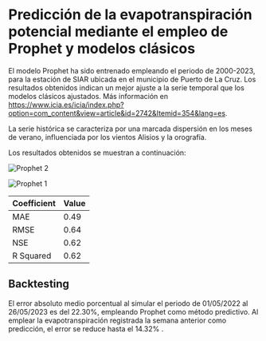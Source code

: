 # Predicción de la evapotranspiración potencial mediante el empleo de Prophet y modelos clásicos

El modelo Prophet ha sido entrenado empleando el periodo de 2000-2023, para la estación de SIAR ubicada en el municipio de Puerto de La Cruz. Los resultados obtenidos indican un mejor ajuste a la serie temporal que los modelos clásicos ajustados. Más información en https://www.icia.es/icia/index.php?option=com_content&view=article&id=2742&Itemid=354&lang=es. 

La serie histórica se caracteriza por una marcada dispersión en los meses de verano, influenciada por los vientos Alisios y la orografía.

Los resultados obtenidos se muestran a continuación:

![Prophet 2](https://github.com/aledor07/Evapotranspiration_forecasting/assets/86531400/ffea5a01-beba-4f8b-a114-c9b15ba07e81)

![Prophet 1](https://github.com/aledor07/Evapotranspiration_forecasting/assets/86531400/180cab56-da88-450d-a54d-d31d81feadd5)


| **Coefficient** | **Value** |
|-----------------|-----------|
| MAE             | 0.49      |
| RMSE            | 0.64      |
| NSE             | 0.62      |
| R Squared       | 0.62      |

## Backtesting

El error absoluto medio porcentual al simular el periodo de 01/05/2022 al 26/05/2023 es del 22.30%, empleando Prophet como método predictivo. Al emplear la evapotranspiración registrada la semana anterior como predicción, el error se reduce hasta el 14.32% .
